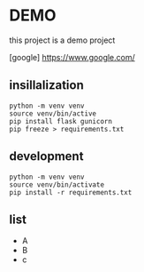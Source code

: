 # DEMO
this project is a demo project

[google] https://www.google.com/

## insillalization
```
python -m venv venv
source venv/bin/active
pip install flask gunicorn
pip freeze > requirements.txt
```
## development
```
python -m venv venv
source venv/bin/activate
pip install -r requirements.txt
```
## list
- A
- B
- c
